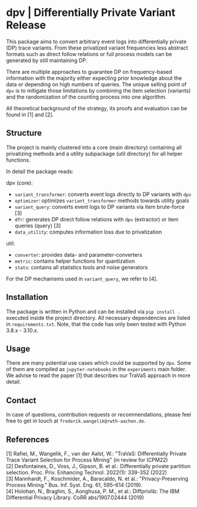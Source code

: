 # dpv | Differentially Private Variant Release

This package aims to convert arbitrary event logs into differentially private (DP)
trace variants. From these privatized variant frequencies less abstract formats
such as direct follow relations or full process models can be generated by still
maintaining DP.  

There are multiple approaches to guarantee DP on frequency-based information with
the majority either expecting prior knowledge about the data or depending on
high numbers of queries. The unique selling point of `dpv` is to mitigate those 
limitations by combining the item selection (variants) and the randomization of the
counting process into one algorithm.  

All theoretical background of the strategy, its proofs and evaluation can be found
in [1] and [2].

## Structure

The project is mainly clustered into a core (main directory) containing all
privatizing methods and a utility subpackage (util directory) for all helper functions.  

In detail the package reads:  

dpv (core):  
+ `variant_transformer`: converts event logs directly to DP variants with `dpv`
+ `optimizer`: optimizes `variant_transformer` methods towards utility goals
+ `variant_query`: converts event logs to DP variants via item brute-force [3]
+ `dfr`: generates DP direct follow relations with `dpv` (extractor) or item queries (query) [3]
+ `data_utility`: computes information loss due to privatization

util:
+ `converter`: provides data- and parameter-converters
+ `metric`: contains helper functions for quantization
+ `stats`: contains all statistics tools and noise generators

For the DP mechanisms used in `variant_query`, we refer to [4]. 

## Installation

The package is written in Python and can be installed via `pip install .` executed 
inside the project directory. All necessary dependencies are listed in `requirements.txt`.
Note, that the code has only been tested with Python 3.8.x - 3.10.x.

## Usage

There are many potential use cases which could be supported by `dpv`. Some of them
are compiled as `jupyter-notebooks` in the `experiments` main folder.  
We advise to read the paper [1] that describes our TraVaS approach in more detail.

## Contact

In case of questions, contribution requests or recommendations, please feel free to
get in touch at `frederik.wangelik@rwth-aachen.de`.

## References

[1] Rafiei, M., Wangelik, F., van der Aalst, W.: "TraVaS: Differentially Private Trace Variant
Selection for Process Mining" (in review for ICPM22)  
[2] Desfontaines, D., Voss, J., Gipson, B. et al.: Differentially private partition selection. Proc. Priv. Enhancing Technol. 2022(1): 339-352 (2022)  
[3] Mannhardt, F., Koschmider, A., Baracaldo, N. et al.: "Privacy-Preserving Process Mining." Bus. Inf. Syst. Eng. 61, 595–614 (2019).  
[4] Holohan, N., Braghin, S., Aonghusa, P. M., et al.: Diffprivlib: The IBM Differential Privacy Library. CoRR abs/1907.02444 (2019)